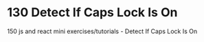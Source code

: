 # 130 Detect If Caps Lock Is On
 150 js and react mini exercises/tutorials - Detect If Caps Lock Is On
